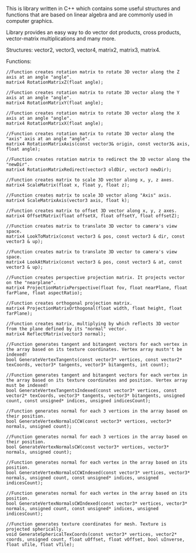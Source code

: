 This is library written in C++ which contains some useful structures and functions that are based on linear algebra and are commonly used in computer graphics.	

Library provides an easy way to do vector dot products, cross products, vector-matrix multiplications and many more.

Structures: vector2, vector3, vector4, matrix2, matrix3, matrix4.

Functions:
	
	//Function creates rotation matrix to rotate 3D vector along the Z axis at an angle "angle".
	matrix4 RotationMatrixZ(float angle);
	
	//Function creates rotation matrix to rotate 3D vector along the Y axis at an angle "angle".
	matrix4 RotationMatrixY(float angle);

	//Function creates rotation matrix to rotate 3D vector along the X axis at an angle "angle".
	matrix4 RotationMatrixX(float angle);

	//Function creates rotation matrix to rotate 3D vector along the "axis" axis at an angle "angle".
	matrix4 RotationMatrixAxis(const vector3& origin, const vector3& axis, float angle);

	//Function creates rotation matrix to redirect the 3D vector along the "newDir".
	matrix4 RotationMatrixRedirect(vector3 oldDir, vector3 newDir);

	//Function creates matrix to scale 3D vector along x, y, z axes.
	matrix4 ScaleMatrix(float x, float y, float z);

	//Function creates matrix to scale 3D vector along "Axis" axis.
	matrix4 ScaleMatrixAxis(vector3 axis, float k);

	//Function creates matrix to offset 3D vector along x, y, z axes.
	matrix4 OffsetMatrix(float offsetX, float offsetY, float offsetZ);

	//Function creates matrix to translate 3D vector to camera's view space.
	matrix4 LookToMatrix(const vector3 & pos, const vector3 & dir, const vector3 & up);

	//Function creates matrix to translate 3D vector to camera's view space.
	matrix4 LookAtMatrix(const vector3 & pos, const vector3 & at, const vector3 & up);

	//Function creates perspective projection matrix. It projects vector on the "nearplane".
	matrix4 ProjectionMatrixPerspective(float fov, float nearPlane, float farPlane, float aspectRatio);

	//Function creates orthogonal projection matrix.
	matrix4 ProjectionMatrixOrthogonal(float width, float height, float farPlane);

	//Function creates matrix, multiplying by which reflects 3D vector from the plane defined by its "normal" vector.
	matrix4 ReflectMatrix(vector3 normal);

	//Function generates tangent and bitangent vectors for each vertex in the array based on its texture coordinates. Vertex array mustn't be indexed!
	bool GenerateVertexTangents(const vector3* vertices, const vector2* texCoords, vector3* tangents, vector3* bitangents, int count);

	//Function generates tangent and bitangent vectors for each vertex in the array based on its texture coordinates and position. Vertex array must be indexed!
	bool GenerateVertexTangentsIndexed(const vector3* vertices, const vector2* texCoords, vector3* tangents, vector3* bitangents, unsigned count, const unsigned* indices, unsigned indicesCount);

	//Function generates normal for each 3 vertices in the array based on their position.
	bool GenerateVertexNormalsCCW(const vector3* vertices, vector3* normals, unsigned count);

	//Function generates normal for each 3 vertices in the array based on their position.
	bool GenerateVertexNormalsCW(const vector3* vertices, vector3* normals, unsigned count);

	//Function generates normal for each vertex in the array based on its position.
	bool GenerateVertexNormalsCCWIndexed(const vector3* vertices, vector3* normals, unsigned count, const unsigned* indices, unsigned indicesCount);

	//Function generates normal for each vertex in the array based on its position.
	bool GenerateVertexNormalsCWIndexed(const vector3* vertices, vector3* normals, unsigned count, const unsigned* indices, unsigned indicesCount);

	//Function generates texture coordinates for mesh. Texture is projected spherically.
	void GenerateSphericalTexCoords(const vector3* vertices, vector2* coords, unsigned count, float uOffset, float vOffset, bool uInverse, float uTile, float vTile);
	